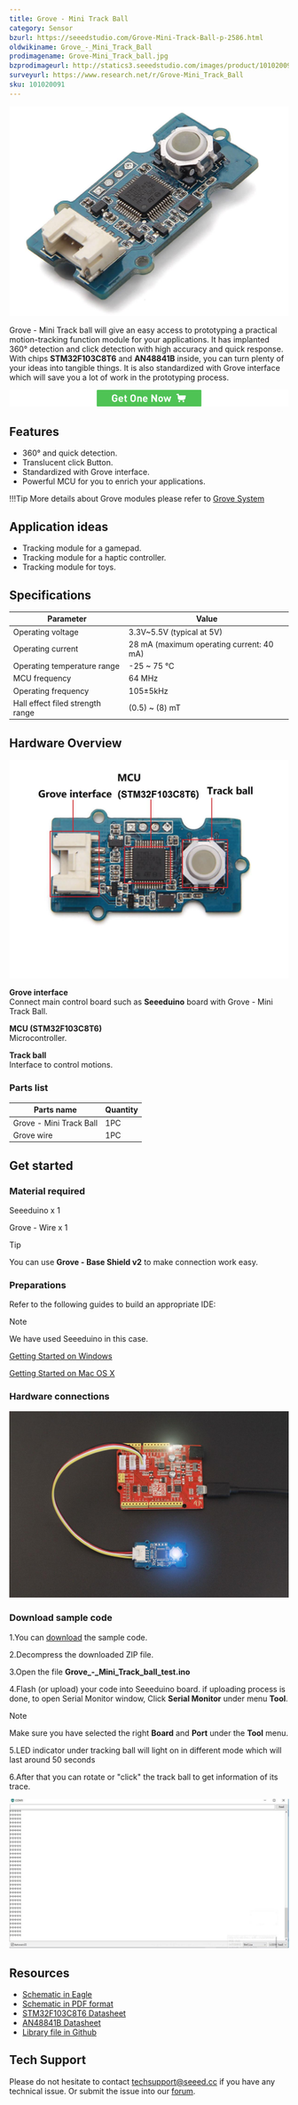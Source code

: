 ```yaml
---
title: Grove - Mini Track Ball
category: Sensor
bzurl: https://seeedstudio.com/Grove-Mini-Track-Ball-p-2586.html
oldwikiname: Grove_-_Mini_Track_Ball
prodimagename: Grove-Mini_Track_ball.jpg
bzprodimageurl: http://statics3.seeedstudio.com/images/product/101020091 3.jpg
surveyurl: https://www.research.net/r/Grove-Mini_Track_Ball
sku: 101020091
---
```


![](https://raw.githubusercontent.com/SeeedDocument/Grove-Mini_Track_Ball/master/img/Grove-Mini_Track_ball.jpg)

Grove - Mini Track ball will give an easy access to prototyping a practical motion-tracking function module for your applications. It has implanted 360° detection and click detection with high accuracy and quick response. With chips **STM32F103C8T6** and **AN48841B** inside, you can turn plenty of your ideas into tangible things. It is also standardized with Grove interface which will save you a lot of work in the prototyping process.

[![](https://raw.githubusercontent.com/SeeedDocument/common/master/Get_One_Now_Banner.png)](http://www.seeedstudio.com/depot/Grove-Mini-Track-Ball-p-2586.html)

Features
--------

-   360° and quick detection.
-   Translucent click Button.
-   Standardized with Grove interface.
-   Powerful MCU for you to enrich your applications.

!!!Tip
    More details about Grove modules please refer to [Grove System](http://wiki.seeedstudio.com/Grove_System/)

Application ideas
-----------------

-   Tracking module for a gamepad.
-   Tracking module for a haptic controller.
-   Tracking module for toys.

Specifications
-------------

| Parameter                        | Value                                    |
|----------------------------------|------------------------------------------|
| Operating voltage                | 3.3V~5.5V (typical at 5V)                |
| Operating current                | 28 mA (maximum operating current: 40 mA) |
| Operating temperature range      | -25 ~ 75 ℃                               |
| MCU frequency                    | 64 MHz                                   |
| Operating frequency              | 105±5kHz                                 |
| Hall effect filed strength range | (0.5) ~ (8) mT                           |

Hardware Overview
-----------------

![](https://raw.githubusercontent.com/SeeedDocument/Grove-Mini_Track_Ball/master/img/Grove-Mini_Track_ball_Hardware_Overview.jpg)

**Grove interface**   
Connect main control board such as **Seeeduino** board with Grove - Mini Track Ball.

**MCU (STM32F103C8T6)**   
Microcontroller.

**Track ball**   
Interface to control motions.

### Parts list

| Parts name              | Quantity |
|-------------------------|----------|
| Grove - Mini Track Ball | 1PC      |
| Grove wire              | 1PC      |

Get started
-----------

### Material required

Seeeduino x 1

Grove - Wire x 1

<div class="admonition tip">
<p class="admonition-title">Tip</p>
You can use <span style="font-weight:bold">Grove - Base Shield v2</span> to make connection work easy.
</div>

### **Preparations**

Refer to the following guides to build an appropriate IDE:

<div class="admonition note">
<p class="admonition-title">Note</p>
We have used Seeeduino in this case.
</div>

[Getting Started on Windows](/Seeeduino_v4.2#Getting_Started_on_Windows)

[Getting Started on Mac OS X](/Seeeduino_v4.2#Getting_Started_on_Mac_OS_X)

### Hardware connections

![](https://raw.githubusercontent.com/SeeedDocument/Grove-Mini_Track_Ball/master/img/Grove-Mini_Track_ball_Hardware_Connection.jpg)

### Download sample code

1.You can [download](https://raw.githubusercontent.com/SeeedDocument/Grove-Mini_Track_Ball/master/res/Grove-Mini_Track_ball_test.zip) the sample code.

2.Decompress the downloaded ZIP file.

3.Open the file **Grove_-_Mini_Track_ball_test.ino**

4.Flash (or upload) your code into Seeeduino board. if uploading process is done, to open Serial Monitor window, Click **Serial Monitor** under menu **Tool**.

<div class="admonition note">
<p class="admonition-title">Note</p>
Make sure you have selected the right <span style="font-weight:bold">Board</span> and <span style="font-weight:bold">Port</span> under the <span style="font-weight:bold">Tool</span> menu.
</div>

5.LED indicator under tracking ball will light on in different mode which will last around 50 seconds

6.After that you can rotate or "click" the track ball to get information of its trace.

![](https://raw.githubusercontent.com/SeeedDocument/Grove-Mini_Track_Ball/master/img/Grove-Mini_Track_ball_serial_output.jpg)

Resources
---------

- [Schematic in Eagle](https://raw.githubusercontent.com/SeeedDocument/Grove-Mini_Track_Ball/master/res/Grove-Mini_Track_ball_v1.0_schematic_files_in_Eagle.zip)
- [Schematic in PDF format](https://raw.githubusercontent.com/SeeedDocument/Grove-Mini_Track_Ball/master/res/Grove-Mini_Track_ball_v1.0_schematic_files_in_PDF.zip)
- [STM32F103C8T6 Datasheet](https://raw.githubusercontent.com/SeeedDocument/Grove-Mini_Track_Ball/master/res/STM32F03C8T6.pdf)
- [AN48841B Datasheet](http://www.semicon.panasonic.co.jp/ds4/AN48841B_E.pdf)
- [Library file in Github](https://github.com/Seeed-Studio/Grove_Mini_Track_Ball)

<!-- This Markdown file was created from http://www.seeedstudio.com/wiki/Grove_-_Mini_Track_Ball -->

## Tech Support
Please do not hesitate to contact [techsupport@seeed.cc](techsupport@seeed.cc) if you have any technical issue. Or submit the issue into our [forum](http://forum.seeedstudio.com/). 